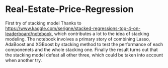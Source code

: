 # Real-Estate-Price-Regression
First try of stacking model
Thanks to https://www.kaggle.com/serigne/stacked-regressions-top-4-on-leaderboard/notebook, which contributes a lot to the idea of stacking modeling.
The notebook involves a primary story of combining Lasso, AdaBoost and XGBoost by stacking method to test the performance of each componenets and the whole stacking one. Finally the result turns out that the stacking model defeat all other three, which could be taken into account when another try.
